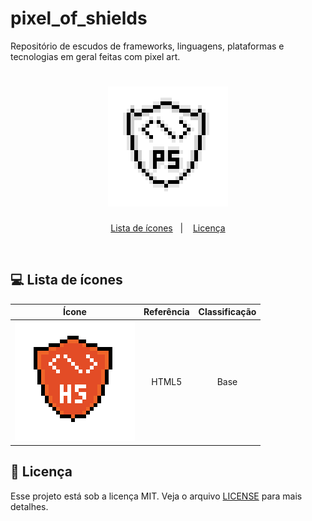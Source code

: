 # pixel_of_shields

Repositório de escudos de frameworks, linguagens, plataformas e tecnologias em geral feitas com pixel art.

<h1 align="center">
    <img alt="Pixel of Shields" title="Pixel of Shields" src="./pixel_of_shields.gif" />
</h1>

<p align="center">
  <a href="#list">Lista de ícones</a>&nbsp;&nbsp;&nbsp;|&nbsp;&nbsp;&nbsp;
  <a href="#memo-licença">Licença</a>
</p>

<br>

## :computer: Lista de ícones

|                          Ícone                          | Referência | Classificação |
| :-----------------------------------------------------: | :--------: | :-----------: |
| <img alt="HTML5" title="HTML5" src="./base/html.png" /> |   HTML5    |     Base      |

## :memo: Licença

Esse projeto está sob a licença MIT. Veja o arquivo [LICENSE](LICENSE.md) para mais detalhes.
